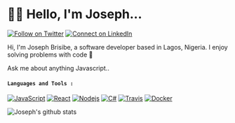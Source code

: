 # :man_technologist: Hello, I'm Joseph...
[![Follow on Twitter](https://img.shields.io/badge/--twitter?label=Twitter&logo=Twitter&style=social)](https://twitter.com/jessebrisibe) [![Connect on LinkedIn](https://img.shields.io/badge/--linkedin?label=LinkedIn&logo=LinkedIn&style=social)](https://www.linkedin.com/in/joseph-brisibe-416a03171)




Hi, I'm Joseph Brisibe, a software developer based in Lagos, Nigeria. I enjoy solving problems with code :slightly_smiling_face:


Ask me about anything Javascript..

####  `Languages and Tools :`
[![JavaScript](https://img.shields.io/badge/-JavaScript-black?style=flat&logo=javascript&link=https://github.com/hritik5102)](https://github.com/hritik5102) 
[![React](https://img.shields.io/badge/-React-black?style=flat&logo=react&link=https://github.com/hritik5102)](https://github.com/hritik5102) 
[![Nodejs](https://img.shields.io/badge/-Nodejs-black?style=flat&logo=Node.js&link=https://github.com/hritik5102)](https://github.com/hritik5102) 
[![C#](https://img.shields.io/badge/-Csharp-black?style=flat&logo=C#&link=https://github.com/brisibe)](https://github.com/brisibe)
[![Travis](https://img.shields.io/badge/-Travis-red?style=flat&logo=travis&link=https://github.com/hritik5102)](https://github.com/hritik5102) 
[![Docker](https://img.shields.io/badge/-Docker-black?style=flat&logo=docker&link=https://github.com/hritik5102)](https://github.com/hritik5102) 

![Joseph's github stats](https://github-readme-stats.vercel.app/api?username=brisibe&show_icons=true&hide_border=false&title_color=fff&icon_color=79ff97&text_color=9f9f9f&bg_color=151515)
